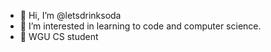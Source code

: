 - 👋 Hi, I’m @letsdrinksoda
- 👀 I’m interested in learning to code and computer science. 
- 🌱 WGU CS student

